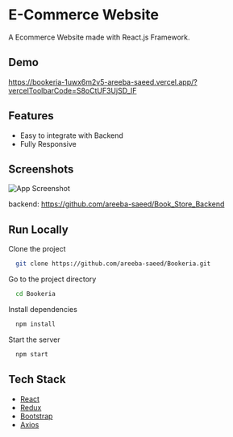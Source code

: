 # E-Commerce Website

A Ecommerce Website made with React.js Framework.


## Demo

https://bookeria-1uwx6m2v5-areeba-saeed.vercel.app/?vercelToolbarCode=S8oCtUF3UjSD_IF

## Features

- Easy to integrate with Backend
- Fully Responsive


## Screenshots

![App Screenshot](https://bookeriaapi-4c4e83f96829.herokuapp.com/api/books/images/screenshot.PNG)

backend: https://github.com/areeba-saeed/Book_Store_Backend

## Run Locally

Clone the project

```bash
  git clone https://github.com/areeba-saeed/Bookeria.git
```

Go to the project directory

```bash
  cd Bookeria
```

Install dependencies

```bash
  npm install
```

Start the server

```bash
  npm start
```



## Tech Stack

* [React](https://reactjs.org/)
* [Redux](https://redux.js.org/)
* [Bootstrap](https://getbootstrap.com/)
* [Axios](https://axios-http.com/docs/intro)







